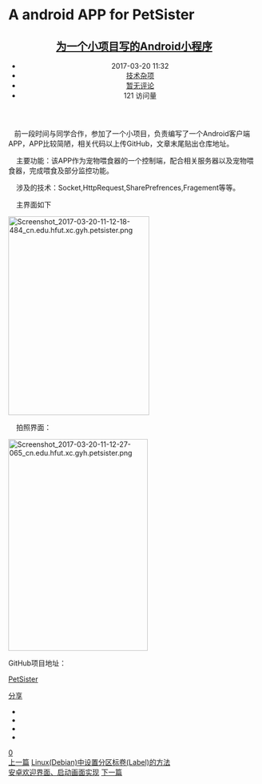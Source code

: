 # A android APP for PetSister 
<article class="post-439 post type-post status-publish format-standard hentry category-tech">
    <header class="entry-header detail-page">
        <h2 class="entry-name">
            <a href="http://www.gongyuhua.cn/2017/03/20/439.html" rel="bookmark">为一个小项目写的Android小程序</a>
        </h2>
        <ul class="entry-meta">
            <li class="time_meta"><i class="fa fa-clock-o"></i> 2017-03-20 11:32</li>
                     <li class="cat_meta"><i class="fa fa-pencil-square-o"></i> <a href="http://www.gongyuhua.cn/category/technology/tech" rel="category tag">技术杂项</a></li>
                  <li class="comments_meta"><i class="fa fa-comments-o"></i> <a href="http://www.gongyuhua.cn/2017/03/20/439.html#respond">暂无评论</a></li>
            <li class="views_meta"><i class="fa fa-eye"></i> <a>121 访问量</a></li>
        </ul>
    </header>
    <div class="entry-content" itemprop="description">
        <p>&nbsp; &nbsp;前一段时间与同学合作，参加了一个小项目，负责编写了一个Android客户端APP，APP比较简陋，相关代码以上传GitHub，文章末尾贴出仓库地址。</p>
<p>&nbsp; &nbsp; 主要功能：该APP作为宠物喂食器的一个控制端，配合相关服务器以及宠物喂食器，完成喂食及部分监控功能。</p>
<p>&nbsp; &nbsp; 涉及的技术：Socket,HttpRequest,SharePrefrences,Fragement等等。</p>
<p>&nbsp; &nbsp; 主界面如下</p>
<p><img src="http://www.gongyuhua.cn/ueditor/php/upload/image/20170320/1489980302797488.png" title="1489980302797488.png" alt="Screenshot_2017-03-20-11-12-18-484_cn.edu.hfut.xc.gyh.petsister.png" width="282" height="397" style="width: 282px; height: 397px;"></p>
<p>&nbsp; &nbsp; 拍照界面：</p>
<p><img src="ttp://www.gongyuhua.cn/ueditor/php/upload/image/20170320/1489980392584316.png" title="1489980392584316.png" alt="Screenshot_2017-03-20-11-12-27-065_cn.edu.hfut.xc.gyh.petsister.png" width="279" height="423" style="width: 279px; height: 423px;"></p>
<p>GitHub项目地址：</p>
<p><a href="https://github.com/gyhua96/PetSister" target="_blank" title="PetSister">PetSister</a></p>
<p></p>
<p></p>
<p></p>
<p></p>
<p></p>
<p></p>
<p></p><p></p>
            </div>
    <footer class="entry-footer clearfix">
    <span class="tag-links"></span>
        <div class="post-share">
            <a href="javascript:;"><i class="fa fa-share-alt"></i> 分享</a>
            <ul>
                <li><a href="http://sns.qzone.qq.com/cgi-bin/qzshare/cgi_qzshare_onekey?url=http://www.gongyuhua.cn/2017/03/20/439.html&amp;title=为一个小项目写的Android小程序" target="_blank"><i class="fa fa-qq"></i></a></li>
                <li><a href="http://service.weibo.com/share/share.php?title=为一个小项目写的Android小程序&amp;url=http://www.gongyuhua.cn/2017/03/20/439.html" target="_blank"><i class="fa fa-weibo"></i></a></li>
                <li><a href="http://share.renren.com/share/buttonshare?link=http://www.gongyuhua.cn/2017/03/20/439.html&amp;title=为一个小项目写的Android小程序" target="_blank"><i class="fa fa-renren"></i></a></li>
                <li><a href="http://twitter.com/share?url=http://www.gongyuhua.cn/2017/03/20/439.html&amp;text=为一个小项目写的Android小程序" target="_blank"><i class="fa fa-twitter"></i></a></li>
            </ul>
        </div>
            <div class="post-love">
            <a href="javascript:;" data-action="ding" data-id="439" class="favorite post-love-link " title="点个赞"><i class="fa fa-heart-o"></i>
            <span class="love-count">
                0            </span></a>
        </div>
        </footer>
    <div class="prev-next clearfix">
        <div class="prev">
      <span class="prev_text"><a href="http://www.gongyuhua.cn/2017/03/12/436.html" rel="prev">上一篇</a></span>
      <span class="prev_link"><a href="http://www.gongyuhua.cn/2017/03/12/436.html" rel="prev">Linux(Debian)中设置分区标卷(Label)的方法</a></span>
    </div>
        <div class="next">
      <span class="next_link"><a href="http://www.gongyuhua.cn/2017/04/16/442.html" rel="next">安卓欢迎界面、启动画面实现</a></span>
      <span class="next_text"><a href="http://www.gongyuhua.cn/2017/04/16/442.html" rel="next">下一篇</a></span>
    </div>
      </div>
</article>
